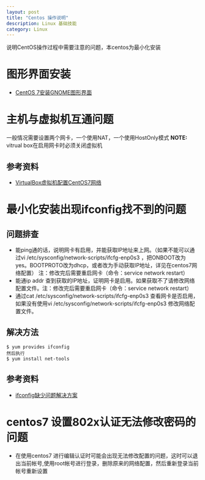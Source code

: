 ```yaml
---
layout: post
title: "Centos 操作说明"
description: Linux 基础技能
category: Linux
---
```



说明CentOS操作过程中需要注意的问题，本centos为最小化安装

# 图形界面安装

* [CentOS 7安装GNOME图形界面](https://blog.csdn.net/yqxhgzy/article/details/78954963)

# 主机与虚拟机互通问题
一般情况需要设置两个网卡，一个使用NAT，一个使用HostOnly模式
**NOTE:** vitrual box在启用网卡时必须关闭虚拟机
## 参考资料
* [VirtualBox虚拟机配置CentOS7网络](https://blog.csdn.net/flynetcn/article/details/78506511)

# 最小化安装出现ifconfig找不到的问题
## 问题排查
* 能ping通的话，说明网卡有启用，并能获取IP地址来上网。（如果不能可以通过vi /etc/sysconfig/network-scripts/ifcfg-enp0s3 ，把ONBOOT改为yes。BOOTPROTO改为dhcp，或者改为手动获取IP地址，详见在centos7网络配置） 注：修改完后需要重启网卡（命令：service network restart）
* 能通ip addr 查到获取的IP地址，证明网卡是启用。如果获取不了请修改网络配置文件。注：修改完后需要重启网卡（命令：service network restart）
* 通过cat /etc/sysconfig/network-scripts/ifcfg-enp0s3 查看网卡是否启用，如果没有使用vi /etc/sysconfig/network-scripts/ifcfg-enp0s3 修改网络配置文件。
## 解决方法

```shell
$ yum provides ifconfig 
然后执行 
$ yum install net-tools
```

## 参考资料
* [ifconfig缺少问题解决方案](https://www.cnblogs.com/cy60/p/9287856.html)


# centos7 设置802x认证无法修改密码的问题
* 在使用centos7 进行编辑认证时可能会出现无法修改配置的问题，这时可以退出当前帐号,使用root帐号进行登录，删除原来的网络配置，然后重新登录当前帐号重新设置